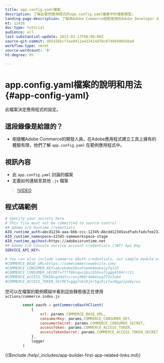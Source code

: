 ```yaml
---
title: app.config.yaml檔案
description: 了解此範例應用程式的app.config.yaml檔案中的檔案類型。
landing-page-description: 了解與Adobe Commerce搭配使用的Adobe Developer App Builder，以及app.config.yaml中會傳入哪些類型的檔案。
kt: 12426
doc-type: tutorial
audience: all
last-substantial-update: 2023-03-13T00:00:00Z
source-git-commit: d85426bcf3ae0412a433414d70c874964905dda0
workflow-type: tm+mt
source-wordcount: '0'
ht-degree: 0%

---
```



# app.config.yaml檔案的說明和用法 {#app-config-yaml}

此檔案決定應用程式的設定。

## 這段錄像是給誰的？

* 剛接觸Adobe Commerce的開發人員，在Adobe應用程式建立工具上擁有的體驗有限，他們了解 `app.config.yaml` 在範例應用程式中。

## 視訊內容

* 此 `app.config.yaml` 討論的檔案
* 定義如何連結至其他 `.js` 檔案

>[!VIDEO](https://video.tv.adobe.com/v/3416592?quality=12&learn=on)

## 程式碼範例

```bash
# Specify your secrets here
# This file must not be committed to source control
## Adobe I/O Runtime credentials
AIO_runtime_auth=abcd1234-aaa-bbb-ccc-12345:Abcdd12345asdfadsfadsfee2323232323232
AIO_runtime_namespace=12345-someworkspace-stage
AIO_runtime_apihost=https://adobeioruntime.net
## Adobe I/O Console service account credentials (JWT) Api Key
SERVICE_API_KEY=

# You can also include commerce OAuth credentials, our sample module will use the following example credentials:
#COMMERCE_BASE_URL=https://somecommercewebsite.com/
#COMMERCE_CONSUMER_KEY=abcebdme5bvafnemk0mdeeiyfq123
#COMMERCE_CONSUMER_SECRET=ffff86sqws3pss5hhuofiqgq4t04rrr11
#COMMERCE_ACCESS_TOKEN=gdddfccronj098r4m04zyq773s5o64
#COMMERCE_ACCESS_TOKEN_SECRET=ggg7nb19jhr5gi9jzfan9ggzipe8yrus
```

您可以在檔案的範例模組中看到這些靜態值正在使用 `actions/commerce.index.js`

```javascript
        const oauth = getCommerceOauthClient(
            {
                url: params.COMMERCE_BASE_URL,
                consumerKey: params.COMMERCE_CONSUMER_KEY,
                consumerSecret: params.COMMERCE_CONSUMER_SECRET,
                accessToken: params.COMMERCE_ACCESS_TOKEN,
                accessTokenSecret: params.COMMERCE_ACCESS_TOKEN_SECRET
            },
            logger
        )
```

{{$include /help/_includes/app-builder-first-app-related-links.md}}
